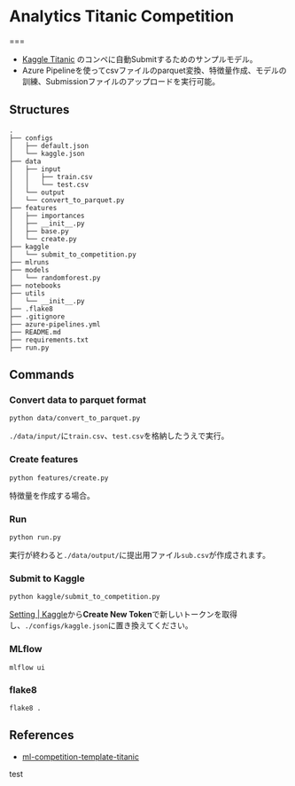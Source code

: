# Analytics Titanic Competition
===
- [Kaggle Titanic](https://www.kaggle.com/competitions/first-competition-titanic) のコンペに自動Submitするためのサンプルモデル。
- Azure Pipelineを使ってcsvファイルのparquet変換、特徴量作成、モデルの訓練、Submissionファイルのアップロードを実行可能。

## Structures
```
.
├── configs
│   ├── default.json
│   └── kaggle.json
├── data
│   ├── input
│   │   ├── train.csv
│   │   └── test.csv
│   └── output
│   └── convert_to_parquet.py
├── features
│   ├── importances
│   ├── __init__.py
│   ├── base.py
│   └── create.py
├── kaggle
│   └── submit_to_competition.py
├── mlruns
├── models
│   └── randomforest.py
├── notebooks
├── utils
│   └── __init__.py
├── .flake8
├── .gitignore
├── azure-pipelines.yml
├── README.md
├── requirements.txt
├── run.py
```
## Commands


### Convert data to parquet format 

```
python data/convert_to_parquet.py
```
`./data/input/`に`train.csv`、`test.csv`を格納したうえで実行。

### Create features

```
python features/create.py
```
特徴量を作成する場合。

### Run

```
python run.py
```
実行が終わると`./data/output/`に提出用ファイル`sub.csv`が作成されます。

### Submit to Kaggle

```
python kaggle/submit_to_competition.py
```
[Setting | Kaggle](https://www.kaggle.com/settings)から**Create New Token**で新しいトークンを取得し、`./configs/kaggle.json`に置き換えてください。

### MLflow

```
mlflow ui
```

### flake8

```
flake8 .
```

## References
- [ml-competition-template-titanic](https://github.com/upura/ml-competition-template-titanic)

test
